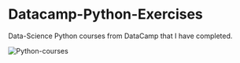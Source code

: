 # Datacamp-Python-Exercises
Data-Science Python courses from DataCamp that I have completed.

![Python-courses](C:\prj\Datacamp\Python-courses.png)